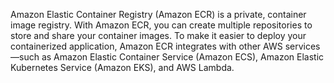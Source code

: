 Amazon Elastic Container Registry (Amazon ECR) is a private, container image registry. With Amazon ECR, you can create multiple repositories to store and share your container images. To make it easier to deploy your containerized application, Amazon ECR integrates with other AWS services—such as Amazon Elastic Container Service (Amazon ECS), Amazon Elastic Kubernetes Service (Amazon EKS), and AWS Lambda.